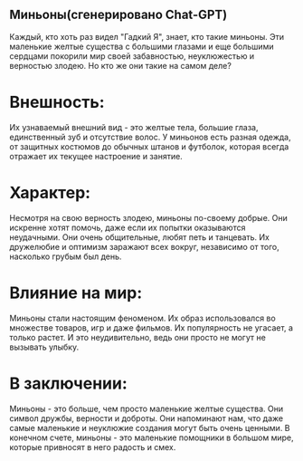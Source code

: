 ## Миньоны(сгенерировано Chat-GPT)

Каждый, кто хоть раз видел "Гадкий Я", знает, кто такие миньоны. Эти маленькие желтые существа с большими глазами и еще большими сердцами покорили мир своей забавностью, неуклюжестью и верностью злодею. Но кто же они такие на самом деле?

# Внешность: 

Их узнаваемый внешний вид - это желтые тела, большие глаза, единственный зуб и отсутствие волос. У миньонов есть разная одежда, от защитных костюмов до обычных штанов и футболок, которая всегда отражает их текущее настроение и занятие. 

# Характер: 

Несмотря на свою верность злодею, миньоны по-своему добрые. Они искренне хотят помочь, даже если их попытки оказываются неудачными. Они очень общительные, любят петь и танцевать. Их дружелюбие и оптимизм заражают всех вокруг, независимо от того, насколько грубым был день. 

# Влияние на мир: 

Миньоны стали настоящим феноменом. Их образ использовался во множестве товаров, игр и даже фильмов. Их популярность не угасает, а только растет. И это неудивительно, ведь они просто не могут не вызывать улыбку.

# В заключении: 

Миньоны - это больше, чем просто маленькие желтые существа. Они символ дружбы, верности и доброты. Они напоминают нам, что даже самые маленькие и неуклюжие создания могут быть очень ценными. В конечном счете, миньоны - это маленькие помощники в большом мире, которые привносят в него радость и смех.